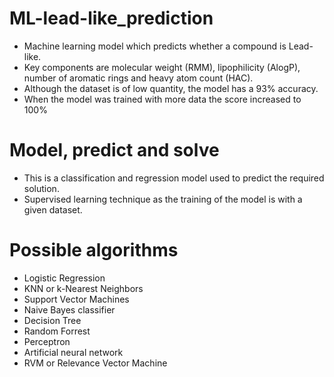 # ML-lead-like_prediction
- Machine learning model which predicts whether a compound is Lead-like.
- Key components are molecular weight (RMM), lipophilicity (AlogP), number of aromatic rings and heavy atom count (HAC).
- Although the dataset is of low quantity, the model has a 93% accuracy.
- When the model was trained with more data the score increased to 100%


# Model, predict and solve
- This is a classification and regression model used to predict the required solution. 
- Supervised learning technique as the training of the model is with a given dataset. 

# Possible algorithms
- Logistic Regression
- KNN or k-Nearest Neighbors
- Support Vector Machines
- Naive Bayes classifier
- Decision Tree
- Random Forrest
- Perceptron
- Artificial neural network
- RVM or Relevance Vector Machine
